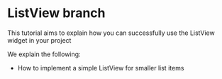 # ListView branch

This tutorial aims to explain how you can successfully use the ListView widget in your project

We explain the following:

* How to implement a simple ListView for smaller list items
